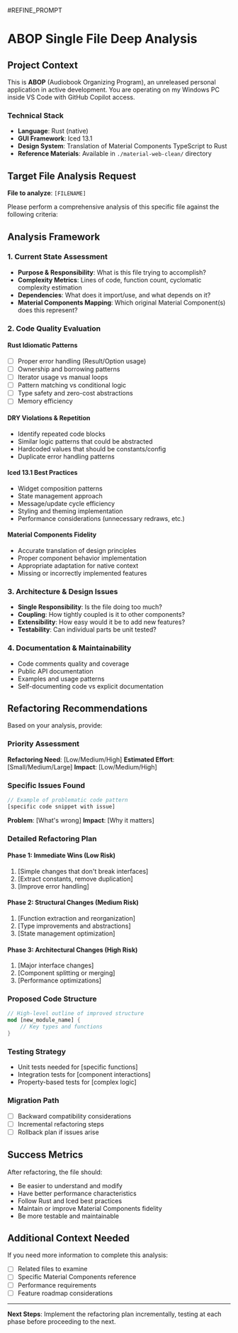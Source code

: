 #REFINE_PROMPT

# ABOP Single File Deep Analysis

## Project Context
This is **ABOP** (Audiobook Organizing Program), an unreleased personal application in active development. You are operating on my Windows PC inside VS Code with GitHub Copilot access.

### Technical Stack
- **Language**: Rust (native)
- **GUI Framework**: Iced 13.1
- **Design System**: Translation of Material Components TypeScript to Rust
- **Reference Materials**: Available in `./material-web-clean/` directory

## Target File Analysis Request

**File to analyze**: `[FILENAME]`

Please perform a comprehensive analysis of this specific file against the following criteria:

## Analysis Framework

### 1. Current State Assessment
- **Purpose & Responsibility**: What is this file trying to accomplish?
- **Complexity Metrics**: Lines of code, function count, cyclomatic complexity estimation
- **Dependencies**: What does it import/use, and what depends on it?
- **Material Components Mapping**: Which original Material Component(s) does this represent?

### 2. Code Quality Evaluation

#### Rust Idiomatic Patterns
- [ ] Proper error handling (Result/Option usage)
- [ ] Ownership and borrowing patterns
- [ ] Iterator usage vs manual loops
- [ ] Pattern matching vs conditional logic
- [ ] Type safety and zero-cost abstractions
- [ ] Memory efficiency

#### DRY Violations & Repetition
- Identify repeated code blocks
- Similar logic patterns that could be abstracted
- Hardcoded values that should be constants/config
- Duplicate error handling patterns

#### Iced 13.1 Best Practices
- Widget composition patterns
- State management approach
- Message/update cycle efficiency
- Styling and theming implementation
- Performance considerations (unnecessary redraws, etc.)

#### Material Components Fidelity
- Accurate translation of design principles
- Proper component behavior implementation
- Appropriate adaptation for native context
- Missing or incorrectly implemented features

### 3. Architecture & Design Issues
- **Single Responsibility**: Is the file doing too much?
- **Coupling**: How tightly coupled is it to other components?
- **Extensibility**: How easy would it be to add new features?
- **Testability**: Can individual parts be unit tested?

### 4. Documentation & Maintainability
- Code comments quality and coverage
- Public API documentation
- Examples and usage patterns
- Self-documenting code vs explicit documentation

## Refactoring Recommendations

Based on your analysis, provide:

### Priority Assessment
**Refactoring Need**: [Low/Medium/High]
**Estimated Effort**: [Small/Medium/Large]
**Impact**: [Low/Medium/High]

### Specific Issues Found
```rust
// Example of problematic code pattern
[specific code snippet with issue]
```
**Problem**: [What's wrong]
**Impact**: [Why it matters]

### Detailed Refactoring Plan

#### Phase 1: Immediate Wins (Low Risk)
1. [Simple changes that don't break interfaces]
2. [Extract constants, remove duplication]
3. [Improve error handling]

#### Phase 2: Structural Changes (Medium Risk)
1. [Function extraction and reorganization]
2. [Type improvements and abstractions]
3. [State management optimization]

#### Phase 3: Architectural Changes (High Risk)
1. [Major interface changes]
2. [Component splitting or merging]
3. [Performance optimizations]

### Proposed Code Structure
```rust
// High-level outline of improved structure
mod [new_module_name] {
    // Key types and functions
}
```

### Testing Strategy
- Unit tests needed for [specific functions]
- Integration tests for [component interactions]
- Property-based tests for [complex logic]

### Migration Path
- [ ] Backward compatibility considerations
- [ ] Incremental refactoring steps
- [ ] Rollback plan if issues arise

## Success Metrics
After refactoring, the file should:
- Be easier to understand and modify
- Have better performance characteristics
- Follow Rust and Iced best practices
- Maintain or improve Material Components fidelity
- Be more testable and maintainable

## Additional Context Needed
If you need more information to complete this analysis:
- [ ] Related files to examine
- [ ] Specific Material Components reference
- [ ] Performance requirements
- [ ] Feature roadmap considerations

---
**Next Steps**: Implement the refactoring plan incrementally, testing at each phase before proceeding to the next.
